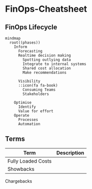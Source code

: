# FinOps-Cheatsheet

## FinOps Lifecycle

```mermaid
mindmap
  root((phases))
    Inform
      Forecasting
      Realtime decision making
        Spotting outlying data
        Integrate to internal systems
        Shared cost allocation
        Make recommendations
        
      Visibility
      ::icon(fa fa-book)
        Consuming Teams
        Stakeholders 

    Optimise
      Identify
      Value for effort
    Operate
      Processes
      Automation
```

## Terms

Term | Description
---- | -----------
Fully Loaded Costs | 
Showbacks  | 
Chargebacks
